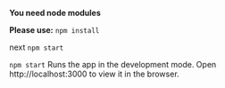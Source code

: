 
<b>You need node modules</b>

<b>Please use:</b> `npm install`

next   `npm start`

`npm start`
Runs the app in the development mode.
Open http://localhost:3000 to view it in the browser.
